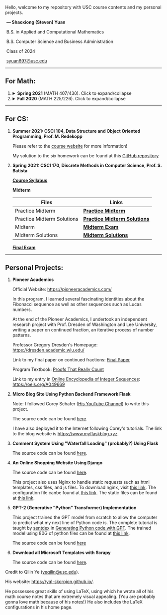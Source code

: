 Hello, welcome to my repository with USC course contents and my personal projects.

​                                                                                                                        **— Shaoxiong (Steven) Yuan**

​                                                                                       B.S. in Applied and Computational Mathematics

​                                                                                B.S. Computer Science and Business Administration

​                                                                                                                                                     Class of 2024

​                                                                                                                                          <a href=mailto:syuan697@usc.edu>syuan697@usc.edu</a>

---

## For Math: 

1. <details><summary> <b>Spring 2021</b> (MATH 407/430). Click to expand/collapse</summary><p>

   1. **MATH 407, Probability Theory, *Prof. J. Fulman***
   
      There are 38 lecture notes, but the final only covers 1 through 19. There are some practice problems after lecture 19. 
   
      Course Textbook: A First Course in Probability (9th edition)
   
      [**All Lecture Notes**](https://ShaoxiongYuan.github.io/Files/USC/2021_Spring/MATH_407/MATH_407_Notes.pdf)

      [**Quiz 1**](https://ShaoxiongYuan.github.io/Files/USC/2021_Spring/MATH_407/407Quiz1.pdf)

      [**Quiz 2**](https://ShaoxiongYuan.github.io/Files/USC/2021_Spring/MATH_407/407Quiz2.pdf)
   
      [**Midterm Exam**](https://ShaoxiongYuan.github.io/Files/USC/2021_Spring/MATH_407/407Midterm1.pdf)
   
      [**Final Exam with Solution**](https://ShaoxiongYuan.github.io/Files/USC/2021_Spring/MATH_407/407Final.pdf)
   
   2. **MATH 430, Number Theory, *Prof. P. Tokorcheck***
   
      Professor Paul Tokorcheck taught this class in a very good fashion. Although "Number Theory" sounds intimidating, but it is not. The course content, though abstract, was greatly demonstrated and proved by the instructor. He was also kind enough to write a recommendation letter for the Continuing Students Scholarship.
      
      Course Textbook: Elementary Number Theory by David M. Burton

      Additional Useful Reference: [**Book of Proof**](https://ShaoxiongYuan.github.io/Files/USC/2021_Spring/MATH_430/Book_of_Proof.pdf)
      
      Note: This class has no official lecture notes, but one good way to refer to the content is through the textbook.
      
      [**Course Syllabus**](https://ShaoxiongYuan.github.io/Files/USC/2021_Spring/MATH_430/21Spring_Math430_Syllabus.pdf)
      
      [**Exercise List**](https://ShaoxiongYuan.github.io/Files/USC/2021_Spring/MATH_430/Math430_ExerciseList.pdf)
      
      [**Midterm Exam 1**](https://ShaoxiongYuan.github.io/Files/USC/2021_Spring/MATH_430/21Spring_430_Exam1.pdf)

      [**Midterm Exam 2**](https://ShaoxiongYuan.github.io/Files/USC/2021_Spring/MATH_430/21Spring_430_Exam2.pdf)
      
      [**Final Exam**](https://ShaoxiongYuan.github.io/Files/USC/2021_Spring/MATH_430/21Spring_430_Exam3.pdf)
   
2. <details><summary> <b>Fall 2020</b> (MATH 225/226). Click to expand/collapse</summary><p>
   
   1. **MATH 225, Linear Algebra and Differential Equation, *Prof. S. Kamienny***
   
      Course Textbook: Differential Equations and Linear Algebra by Stephen W. Goode
   
      [**All Lecture Notes**](https://ShaoxiongYuan.github.io/Files/USC/2020_Fall/MATH_225/MATH_225_Notes.pdf)
   
      [**Weekly Quizzes**](https://ShaoxiongYuan.github.io/Files/USC/2020_Fall/MATH_225/MATH_225_Quizzes.pdf)

      [**Practice Midterm**](https://ShaoxiongYuan.github.io/Files/USC/2020_Fall/MATH_225/practice_mid.pdf)
   
      [**Practice Final**](https://ShaoxiongYuan.github.io/Files/USC/2020_Fall/MATH_225/practice_final.pdf)
   
      [**Midterm Exam**](https://ShaoxiongYuan.github.io/Files/USC/2020_Fall/MATH_225/Math_225_Midterm.pdf)
   
      [**Final Exam**](https://ShaoxiongYuan.github.io/Files/USC/2020_Fall/MATH_225/MATH_225_final.pdf)
   
   2. **MATH 226, Calculus III (Multivariable Calculus), *Prof. N. Bottman***
   
      Course Textbook: Essential Calculus by James Stewart

      Useful Resources: [Symbolab](https://www.symbolab.com/)  |  [Wolfram|Alpha](https://www.wolframalpha.com/)  |  [Mathematica Free Download for USC](https://software.usc.edu/mathematica/)

      **Lecture Notes**

      | Lecture Notes by Months | Links     |
      | ----------------------- | ---- |
      | August Lectures     | [**August**](https://ShaoxiongYuan.github.io/Files/USC/2020_Fall/MATH_226/Notes_Aug.pdf)     |
      | September Lectures      | [**September**](https://ShaoxiongYuan.github.io/Files/USC/2020_Fall/MATH_226/Notes_Sep.pdf)     |
      | October Lectures        | [**October**](https://ShaoxiongYuan.github.io/Files/USC/2020_Fall/MATH_226/Notes_Oct.pdf)     |
      | November Lectures       | [**November**](https://ShaoxiongYuan.github.io/Files/USC/2020_Fall/MATH_226/Notes_Nov.pdf)     |
      
      [**Exercise List**](https://ShaoxiongYuan.github.io/Files/USC/2020_Fall/MATH_226/exercise_list.pdf)
      
      **Midterm Exam 1**
      
      | Files                      | Links |
      | -------------------------- | ----- |
      | Practice Midterm 1          | [**Practice Midterm**](https://ShaoxiongYuan.github.io/Files/USC/2020_Fall/MATH_226/practice_midterm_1.pdf)      |
      | Practice Midterm 1 Solutions | [**Practice Midterm Solutions**](https://ShaoxiongYuan.github.io/Files/USC/2020_Fall/MATH_226/practice_solutions.pdf)      |
      | Midterm 1                  | [**Midterm**](https://ShaoxiongYuan.github.io/Files/USC/2020_Fall/MATH_226/midterm_1.pdf)      |
      | Midterm 1 Solutions        | [**Midterm Solutions**](https://ShaoxiongYuan.github.io/Files/USC/2020_Fall/MATH_226/midterm_1_solutions.pdf)      |

      **Midterm Exam 2**

      | Files                      | Links |
      | -------------------------- | ----- |
      | Practice Midterm 2          | [**Practice Midterm**](https://ShaoxiongYuan.github.io/Files/USC/2020_Fall/MATH_226/practice_midterm_2.pdf)      |
      | Practice Midterm 2 Solutions | [**Practice Midterm Solutions**](https://ShaoxiongYuan.github.io/Files/USC/2020_Fall/MATH_226/practice_midterm_2_solutions.pdf)      |
      | Midterm 2                  | [**Midterm**](https://ShaoxiongYuan.github.io/Files/USC/2020_Fall/MATH_226/midterm_2.pdf)      |
      | Midterm 2 Solutions        | [**Midterm Solutions**](https://ShaoxiongYuan.github.io/Files/USC/2020_Fall/MATH_226/midterm_2_solutions.pdf)      |
      
      [**Final Review**](https://ShaoxiongYuan.github.io/Files/USC/2020_Fall/MATH_226/final_review.pdf)

      [**Final Review Solutions**](https://ShaoxiongYuan.github.io/Files/USC/2020_Fall/MATH_226/final_review_sol.pdf)

      [**Final Exam**](https://ShaoxiongYuan.github.io/Files/USC/2020_Fall/MATH_226/226_final.pdf)


---

## For CS:

1. **Summer 2021: CSCI 104, Data Structure and Object Oriented Programming, Prof. M. Redekopp**

   Please refer to the [course website](https://bytes.usc.edu/cs104/) for more information!
   
   My solution to the six homework can be found at this [GitHub repository](https://github.com/ShaoxiongYuan/csci104-homework)

2. **Spring 2021: CSCI 170, Discrete Methods in Computer Science, Prof. S. Batista**

   [**Course Syllabus**](https://ShaoxiongYuan.github.io/Files/USC/2021_Spring/CSCI_170/syllabus170_sp2021.pdf)

   **Midterm**
   
   | Files                      | Links |
   | -------------------------- | ----- |
   | Practice Midterm           | [**Practice Midterm**](https://ShaoxiongYuan.github.io/Files/USC/2021_Spring/CSCI_170/practice_midterm.pdf)      |
   | Practice Midterm Solutions | [**Practice Midterm Solutions**](https://ShaoxiongYuan.github.io/Files/USC/2021_Spring/CSCI_170/practice_sol.pdf)      |
   | Midterm                    | [**Midterm Exam**](https://ShaoxiongYuan.github.io/Files/USC/2021_Spring/CSCI_170/midterm.pdf)      |
   | Midterm Solutions          | [**Midterm Solutions**](https://ShaoxiongYuan.github.io/Files/USC/2021_Spring/CSCI_170/midterm_sol.pdf)      |
   
   [**Final Exam**](https://ShaoxiongYuan.github.io/Files/USC/2021_Spring/CSCI_170/final.pdf)


---

## Personal Projects:

1. **Pioneer Academics**

   Official Website: https://pioneeracademics.com/

   In this program, I learned several fascinating identities about the Fibonacci sequence as well as other sequences such as Lucas numbers.

   At the end of the Pioneer Academics, I undertook an independent research project with Prof. Dresden of Washington and Lee University, writing a paper on continued fraction, an iterative process of number patterns.

   Professor Gregory Dresden's Homepage: https://dresden.academic.wlu.edu/

   Link to my final paper on continued fractions: [Final Paper](https://ShaoxiongYuan.github.io/Files/Projects/Pioneer/final_paper.pdf)

   Program Textbook: [Proofs That Really Count](https://ShaoxiongYuan.github.io/Files/Projects/Pioneer/textbook.pdf)

   Link to my entry in [Online Encyclopedia of Integer Sequences](https://oeis.org/): https://oeis.org/A049669

2. **Micro Blog Site Using Python Backend Framework Flask**

   Note: I followed Corey Schafer ([His YouTube Channel](https://www.youtube.com/c/Coreyms)) to write this project.

   The source code can be found [here](https://ShaoxiongYuan.github.io/Files/Projects/Flask_Blog.zip).
   
   I have also deployed it to the Internet following Corey's tutorials. The link to the blog website is https://www.myflaskblog.xyz.

3. **Comment System Using "Waterfall Loading" (probably?) Using Flask**

   The source code can be found [here](https://ShaoxiongYuan.github.io/Files/Projects/comment.zip).

4. **An Online Shopping Website Using Django**

   The source code can be found [here](https://ShaoxiongYuan.github.io/Files/Projects/dadashop/dadashop12.zip).

   This project also uses Nginx to handle static requests such as html templates, css files, and js files. To download nginx, visit [this link](http://nginx.org/en/download.html). The configuration file canbe found at [this link](https://ShaoxiongYuan.github.io/Files/Projects/dadashop/nginx.conf). The static files can be found at [this link](https://ShaoxiongYuan.github.io/Files/Projects/dadashop/dadashop.zip).

5. **GPT-2 (Generative "Python" Transformer) Implementation**

   This project trained the GPT model from scratch to allow the computer to predict what my next line of Python code is. The complete tutorial is taught by [sentdex](https://www.youtube.com/channel/UCfzlCWGWYyIQ0aLC5w48gBQ) in [Generating Python code with GPT](https://www.youtube.com/channel/UCfzlCWGWYyIQ0aLC5w48gBQ). The trained model using 80G of python files can be found at [this link](https://huggingface.co/Sentdex/GPyT).

   The source code can be found [here](https://ShaoxiongYuan.github.io/Files/Projects/gpt-2.zip)

6. **Download all Microsoft Templates with Scrapy**

   The source code can be found [here](https://ShaoxiongYuan.github.io/Files/Projects/Microsoft.zip).


Credit to Qilin Ye (yeqilin@usc.edu). 

His website: https://yql-skorpion.github.io/.

He possesses great skills of using LaTeX, using which he wrote all of his math course notes that are extremely visual appealing. (You are probably gonna love math because of his notes!) He also includes the LaTeX configurations in his home page.
